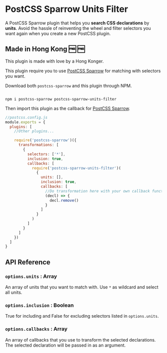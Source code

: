 # PostCSS Sparrow Units Filter

A PostCSS Sparrow plugin that helps you **search CSS declarations** by **units**. Avoid the hassle of reinventing the wheel and filter selectors you want again when you create a new PostCSS plugin.

## Made in Hong Kong :free: :free:

This plugin is made with love by a Hong Konger.

This plugin require you to use [PostCSS Sparrow](https://www.npmjs.com/package/postcss-sparrow) for matching with selectors you want.

Download both `postcss-sparrow` and this plugin through NPM.

```shell

npm i postcss-sparrow postcss-sparrow-units-filter

```

Then import this plugin as the callback for [PostCSS Sparrow](https://www.npmjs.com/package/postcss-sparrow).

```javascript
//postcss.config.js
module.exports = {
  plugins: [
    //Other plugins...

    require('postcss-sparrow')({
      transformations: [
        {
          selectors: ['*'],
          inclusion: true,
          callbacks: [
            require('postcss-sparrow-units-filter')(
              {
                units: [],
                inclusion: true,
                callbacks: [
                  //Do transformation here with your own callback functions
                  (decl) => {
                    decl.remove()
                  }
                ]
              }
            )
          ]
        }
      ]
    })
  ]
}
```

## API Reference

### `options.units` : Array

An array of units that you want to match with. Use `*` as wildcard and select all units.

### `options.inclusion` : Boolean

True for including and False for excluding selectors listed in `options.units`.

### `options.callbacks` : Array

An array of callbacks that you use to transform the selected declarations.  The selected declaration will be passed in as an argument.

